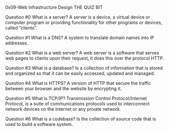 0x09-Web Infrastructure Design
THE QUIZ BIT

Question #0
What is a server?
A server is a device, a virtual device or computer program or providing functionality for other programs or devices, called “clients”.

Question #1
What is a DNS?
A system to translate domain names into IP addresses.

Question #2
What is a web server?
A web server is a software that serves web pages to clients upon their request, it does this over the protocol HTTP.

Question #3
What is a database?
Is a collection of information that is stored and organized so that it can be easily accessed, updated and managed.

Question #4
What is HTTPS?
A version of HTTP that secure the traffic between your browser and the website by encrypting it.

Question #5
What is TCP/IP?
Transmission Control Protocol/Internet Protocol, is a suite of communications protocols used to interconnect network devices on the Internet or any private network.

Question #6
What is a codebase?
Is the collection of source code that is used to build a software system.

